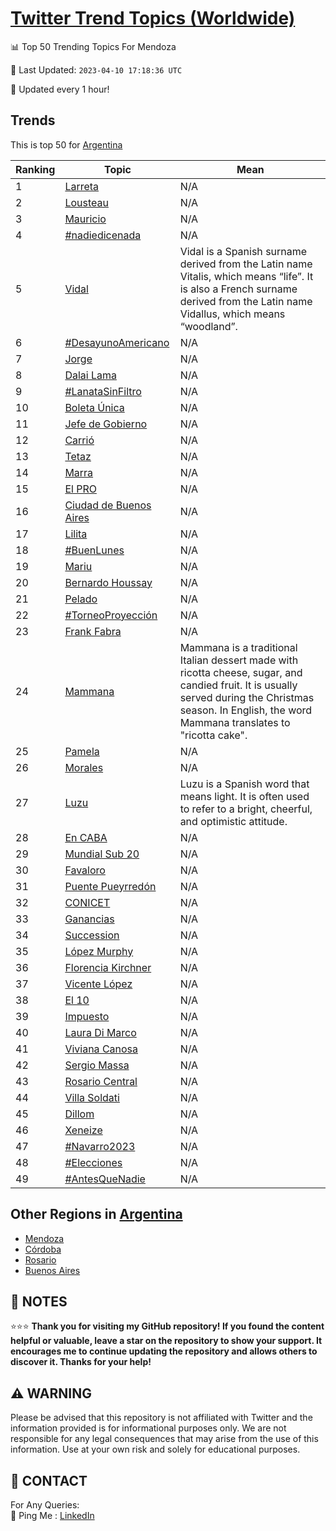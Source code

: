 [Twitter Trend Topics (Worldwide)](https://github.com/ErcinDedeoglu/Twitter-Trend-Topics)
==========


📊 Top 50 Trending Topics For Mendoza

📆 Last Updated: `2023-04-10 17:18:36 UTC`

🔧 Updated every 1 hour!


## Trends

This is top 50 for [Argentina](</Argentina>)

| Ranking | Topic | Mean |
| ------- | ------------ | ------------ |
| 1 | [Larreta](http://twitter.com/search?q=Larreta) | N/A |
| 2 | [Lousteau](http://twitter.com/search?q=Lousteau) | N/A |
| 3 | [Mauricio](http://twitter.com/search?q=Mauricio) | N/A |
| 4 | [#nadiedicenada](http://twitter.com/search?q=%23nadiedicenada) | N/A |
| 5 | [Vidal](http://twitter.com/search?q=Vidal) | Vidal is a Spanish surname derived from the Latin name Vitalis, which means “life”. It is also a French surname derived from the Latin name Vidallus, which means “woodland”. |
| 6 | [#DesayunoAmericano](http://twitter.com/search?q=%23DesayunoAmericano) | N/A |
| 7 | [Jorge](http://twitter.com/search?q=Jorge) | N/A |
| 8 | [Dalai Lama](http://twitter.com/search?q=Dalai+Lama) | N/A |
| 9 | [#LanataSinFiltro](http://twitter.com/search?q=%23LanataSinFiltro) | N/A |
| 10 | [Boleta Única](http://twitter.com/search?q=Boleta+%c3%9anica) | N/A |
| 11 | [Jefe de Gobierno](http://twitter.com/search?q=Jefe+de+Gobierno) | N/A |
| 12 | [Carrió](http://twitter.com/search?q=Carri%c3%b3) | N/A |
| 13 | [Tetaz](http://twitter.com/search?q=Tetaz) | N/A |
| 14 | [Marra](http://twitter.com/search?q=Marra) | N/A |
| 15 | [El PRO](http://twitter.com/search?q=El+PRO) | N/A |
| 16 | [Ciudad de Buenos Aires](http://twitter.com/search?q=Ciudad+de+Buenos+Aires) | N/A |
| 17 | [Lilita](http://twitter.com/search?q=Lilita) | N/A |
| 18 | [#BuenLunes](http://twitter.com/search?q=%23BuenLunes) | N/A |
| 19 | [Mariu](http://twitter.com/search?q=Mariu) | N/A |
| 20 | [Bernardo Houssay](http://twitter.com/search?q=Bernardo+Houssay) | N/A |
| 21 | [Pelado](http://twitter.com/search?q=Pelado) | N/A |
| 22 | [#TorneoProyección](http://twitter.com/search?q=%23TorneoProyecci%c3%b3n) | N/A |
| 23 | [Frank Fabra](http://twitter.com/search?q=Frank+Fabra) | N/A |
| 24 | [Mammana](http://twitter.com/search?q=Mammana) | Mammana is a traditional Italian dessert made with ricotta cheese, sugar, and candied fruit. It is usually served during the Christmas season. In English, the word Mammana translates to "ricotta cake". |
| 25 | [Pamela](http://twitter.com/search?q=Pamela) | N/A |
| 26 | [Morales](http://twitter.com/search?q=Morales) | N/A |
| 27 | [Luzu](http://twitter.com/search?q=Luzu) | Luzu is a Spanish word that means light. It is often used to refer to a bright, cheerful, and optimistic attitude. |
| 28 | [En CABA](http://twitter.com/search?q=En+CABA) | N/A |
| 29 | [Mundial Sub 20](http://twitter.com/search?q=Mundial+Sub+20) | N/A |
| 30 | [Favaloro](http://twitter.com/search?q=Favaloro) | N/A |
| 31 | [Puente Pueyrredón](http://twitter.com/search?q=Puente+Pueyrred%c3%b3n) | N/A |
| 32 | [CONICET](http://twitter.com/search?q=CONICET) | N/A |
| 33 | [Ganancias](http://twitter.com/search?q=Ganancias) | N/A |
| 34 | [Succession](http://twitter.com/search?q=Succession) | N/A |
| 35 | [López Murphy](http://twitter.com/search?q=L%c3%b3pez+Murphy) | N/A |
| 36 | [Florencia Kirchner](http://twitter.com/search?q=Florencia+Kirchner) | N/A |
| 37 | [Vicente López](http://twitter.com/search?q=Vicente+L%c3%b3pez) | N/A |
| 38 | [El 10](http://twitter.com/search?q=El+10) | N/A |
| 39 | [Impuesto](http://twitter.com/search?q=Impuesto) | N/A |
| 40 | [Laura Di Marco](http://twitter.com/search?q=Laura+Di+Marco) | N/A |
| 41 | [Viviana Canosa](http://twitter.com/search?q=Viviana+Canosa) | N/A |
| 42 | [Sergio Massa](http://twitter.com/search?q=Sergio+Massa) | N/A |
| 43 | [Rosario Central](http://twitter.com/search?q=Rosario+Central) | N/A |
| 44 | [Villa Soldati](http://twitter.com/search?q=Villa+Soldati) | N/A |
| 45 | [Dillom](http://twitter.com/search?q=Dillom) | N/A |
| 46 | [Xeneize](http://twitter.com/search?q=Xeneize) | N/A |
| 47 | [#Navarro2023](http://twitter.com/search?q=%23Navarro2023) | N/A |
| 48 | [#Elecciones](http://twitter.com/search?q=%23Elecciones) | N/A |
| 49 | [#AntesQueNadie](http://twitter.com/search?q=%23AntesQueNadie) | N/A |



## Other Regions in [Argentina](</Argentina>)

* [Mendoza](</Argentina/Mendoza.md>)
* [Córdoba](</Argentina/Córdoba.md>)
* [Rosario](</Argentina/Rosario.md>)
* [Buenos Aires](</Argentina/Buenos Aires.md>)



## 📝 NOTES

⭐⭐⭐ **Thank you for visiting my GitHub repository! If you found the content helpful or valuable, leave a star on the repository to show your support. It encourages me to continue updating the repository and allows others to discover it. Thanks for your help!**


## ⚠️ WARNING

Please be advised that this repository is not affiliated with Twitter and the information provided is for informational purposes only. We are not responsible for any legal consequences that may arise from the use of this information. Use at your own risk and solely for educational purposes.


## 📨 CONTACT

 For Any Queries:  
            🏓 Ping Me : [LinkedIn](https://www.linkedin.com/in/ercindedeoglu/)
